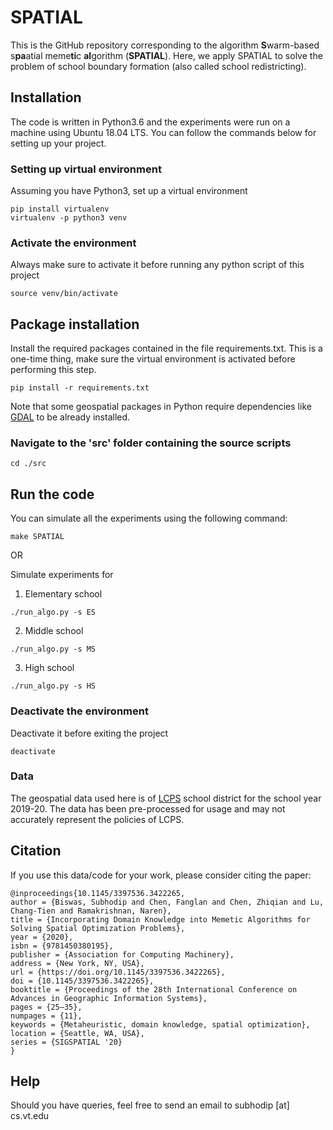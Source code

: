 # SPATIAL

This is the GitHub repository corresponding to the algorithm **S**warm-based s**pa**atial meme**ti**c **al**gorithm (**SPATIAL**). Here, we apply SPATIAL to solve the problem of school boundary formation (also called school redistricting).

## Installation

The code is written in Python3.6 and the experiments were run on a machine using Ubuntu 18.04 LTS. You can follow the commands below for setting up your project.

### Setting up virtual environment
Assuming you have Python3, set up a virtual environment
```
pip install virtualenv
virtualenv -p python3 venv
```

### Activate the environment
Always make sure to activate it before running any python script of this project
```
source venv/bin/activate
```

## Package installation
Install the required packages contained in the file requirements.txt. This is a one-time thing, make sure the virtual environment is activated before performing this step.
```
pip install -r requirements.txt
```

Note that some geospatial packages in Python require dependencies like [GDAL](https://gdal.org/) to be already installed.

### Navigate to the 'src' folder containing the source scripts
```
cd ./src
```

## Run the code

You can simulate all the experiments using the following command:
```
make SPATIAL
```

OR


Simulate experiments for
1. Elementary school
```
./run_algo.py -s ES
```
2. Middle school
```
./run_algo.py -s MS
```
3. High school
```
./run_algo.py -s HS
```


### Deactivate the environment
Deactivate it before exiting the project
```
deactivate
```

### Data
The geospatial data used here is of [LCPS](https://www.lcps.org/) school district for the school year 2019-20. The data has been pre-processed for usage and may not accurately represent the policies of LCPS.

## Citation
If you use this data/code for your work, please consider citing the paper:
```
@inproceedings{10.1145/3397536.3422265,
author = {Biswas, Subhodip and Chen, Fanglan and Chen, Zhiqian and Lu, Chang-Tien and Ramakrishnan, Naren},
title = {Incorporating Domain Knowledge into Memetic Algorithms for Solving Spatial Optimization Problems},
year = {2020},
isbn = {9781450380195},
publisher = {Association for Computing Machinery},
address = {New York, NY, USA},
url = {https://doi.org/10.1145/3397536.3422265},
doi = {10.1145/3397536.3422265},
booktitle = {Proceedings of the 28th International Conference on Advances in Geographic Information Systems},
pages = {25–35},
numpages = {11},
keywords = {Metaheuristic, domain knowledge, spatial optimization},
location = {Seattle, WA, USA},
series = {SIGSPATIAL '20}
}
```
## Help
Should you have queries, feel free to send an email to subhodip [at] cs.vt.edu
